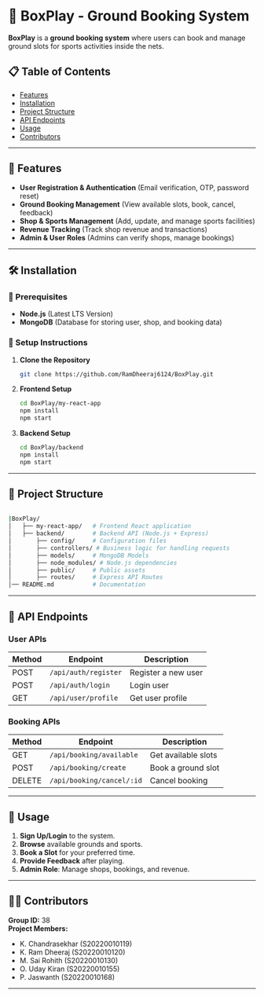 
# 📌 BoxPlay - Ground Booking System

**BoxPlay** is a **ground booking system** where users can book and manage ground slots for sports activities inside the nets.

## 📋 Table of Contents
- [Features](#-features)
- [Installation](#-installation)
- [Project Structure](#-project-structure)
- [API Endpoints](#-api-endpoints)
- [Usage](#-usage)
- [Contributors](#-contributors)

---

## 🚀 Features

- **User Registration & Authentication** (Email verification, OTP, password reset)
- **Ground Booking Management** (View available slots, book, cancel, feedback)
- **Shop & Sports Management** (Add, update, and manage sports facilities)
- **Revenue Tracking** (Track shop revenue and transactions)
- **Admin & User Roles** (Admins can verify shops, manage bookings)

---

## 🛠 Installation

### 📌 Prerequisites

- **Node.js** (Latest LTS Version)
- **MongoDB** (Database for storing user, shop, and booking data)

### 📌 Setup Instructions

1. **Clone the Repository**
   ```sh
   git clone https://github.com/RamDheeraj6124/BoxPlay.git
   ```

2. **Frontend Setup**
   ```sh
   cd BoxPlay/my-react-app
   npm install
   npm start
   ```

3. **Backend Setup**
   ```sh
   cd BoxPlay/backend
   npm install
   npm start
   ```

---

## 📂 Project Structure

```sh

|BoxPlay/
│   ├── my-react-app/   # Frontend React application
│   ├── backend/        # Backend API (Node.js + Express)
│       ├── config/     # Configuration files
│       ├── controllers/ # Business logic for handling requests
│       ├── models/     # MongoDB Models
│       ├── node_modules/ # Node.js dependencies
│       ├── public/     # Public assets
│       ├── routes/     # Express API Routes
│── README.md           # Documentation
```

---

## 📌 API Endpoints

### **User APIs**
| Method | Endpoint         | Description |
|--------|-----------------|-------------|
| POST   | `/api/auth/register` | Register a new user |
| POST   | `/api/auth/login` | Login user |
| GET    | `/api/user/profile` | Get user profile |

### **Booking APIs**
| Method | Endpoint | Description |
|--------|----------|-------------|
| GET    | `/api/booking/available` | Get available slots |
| POST   | `/api/booking/create` | Book a ground slot |
| DELETE | `/api/booking/cancel/:id` | Cancel booking |

---

## 🚀 Usage

1. **Sign Up/Login** to the system.
2. **Browse** available grounds and sports.
3. **Book a Slot** for your preferred time.
4. **Provide Feedback** after playing.
5. **Admin Role**: Manage shops, bookings, and revenue.

---

## 👨‍💻 Contributors

**Group ID:** 38  
**Project Members:**
- K. Chandrasekhar (S20220010119)
- K. Ram Dheeraj (S20220010120)
- M. Sai Rohith (S20220010130)
- O. Uday Kiran (S20220010155)
- P. Jaswanth (S20220010168)

---

